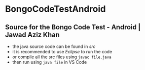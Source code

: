 # BongoCodeTestAndroid
Source for the Bongo Code Test - Android | Jawad Aziz Khan
----------------------------------------------------------

- the java source code can be found in *src*
- it is recommended to use *Eclipse* to run the code
- or compile all the src files using `javac file.java`
- then run using `java file` in VS Code

